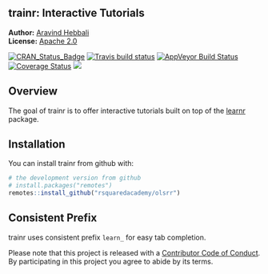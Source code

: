 <!-- README.md is generated from README.Rmd. Please edit that file -->
trainr: Interactive Tutorials
-----------------------------

**Author:** [Aravind Hebbali]()<br/> **License:** [Apache 2.0](https://www.apache.org/licenses/LICENSE-2.0)

[![CRAN\_Status\_Badge](http://www.r-pkg.org/badges/version/trainr)](https://cran.r-project.org/package=trainr) [![Travis build status](https://travis-ci.org/rsquaredacademy/trainr.svg?branch=master)](https://travis-ci.org/rsquaredacademy/trainr) [![AppVeyor Build Status](https://ci.appveyor.com/api/projects/status/github/rsquaredacademy/trainr?branch=master&svg=true)](https://ci.appveyor.com/project/rsquaredacademy/trainr) [![Coverage Status](https://img.shields.io/codecov/c/github/rsquaredacademy/trainr/master.svg)](https://codecov.io/github/rsquaredacademy/trainr?branch=master) ![](https://img.shields.io/badge/lifecycle-experimental-orange.svg)

Overview
--------

The goal of trainr is to offer interactive tutorials built on top of the [learnr](https://rstudio.github.io/learnr/) package.

Installation
------------

You can install trainr from github with:

``` r
# the development version from github
# install.packages("remotes")
remotes::install_github("rsquaredacademy/olsrr")
```

Consistent Prefix
-----------------

trainr uses consistent prefix `learn_` for easy tab completion.

Please note that this project is released with a [Contributor Code of Conduct](CONDUCT.md). By participating in this project you agree to abide by its terms.
